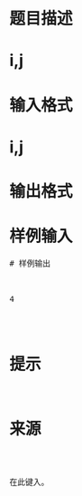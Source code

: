 

# 题目描述



# i,j



# 输入格式



# i,j



# 输出格式



# 样例输入


<pre>
# 样例输出


<pre>4</pre>

# 提示



# 来源


<p>
在此键入。
</p>
